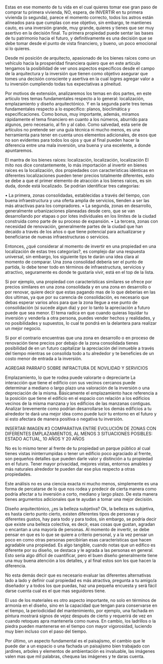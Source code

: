 Estas en ese momento de tu vida en el cual quieres tomar ese gran paso de comprar tu primera vivienda, NO, espera, de INVERTIR en tu primera vivienda (o segunda), parece el momento correcto, todos los astros están alineados para que cumplas con ese objetivo, sin embargo, te mantienes cauto, es una inversión grande, muy grande, quieres y tienes que ser muy asertivo en la decisión final. Tu primera propiedad puede sentar las bases de tu patrimonio hacia el futuro, y definitivamente es una decisión que se debe tomar desde el punto de vista financiero, y bueno, un poco emocional si lo quieres.

Desde mi posición de arquitecto, apasionado de los bienes raíces como un vehículo hacia la prosperidad financiera quiero que en este articulo tengamos la posibilidad de ver unos aspectos específicos desde el campo de la arquitectura y la inversión que tienen como objetivo asegurar que tomes una decisión consciente y asertiva en la cual logres agregar valor a tu inversión cumpliendo todas tus expectativas a plneitud.

Por motivos de extensión, analizaremos los temas en dos partes, en este articulo tres temas fundamentales respecto a lo general: localización, emplazamiento y diseño arquitectónico. Y en la segunda parte tres temas fundamentales respecto a lo especifico: planos, bioclimática y especificaciones. Como bonus, muy importante, además, miramos rápidamente el tema financiero en cuanto a los números, aburrido para algunos, pero necesario, al fin y al cabo. Como salvedad, esta serie de artículos no pretende ser una guía técnica ni mucho menos, es una herramienta para tener en cuenta unos elementos adicionales, de esos que no son evidentes para todos los ojos y que al final pueden hacer la diferencia entre una mala inversión, una buena y una excelente, a donde apuntaremos.

El mantra de los bienes raíces: localización, localización, localización
El mito nos dice constantemente, lo más importación al invertir en bienes raíces es la localización, dos propiedades con características idénticas en diferentes localizaciones pueden tener precios totalmente diferentes, esto se debe a que el primer elemento de atracción a los bienes raíces, es sin duda, donde está localizado. Se podrían identificar tres categorías: 

•	La primera, zonas consolidadas, establecidas a través del tiempo, con buena infraestructura y una oferta amplia de servicios, tienden a ser las más atractivas para los compradores.
•	La segunda, zonas en desarrollo, generalmente urbanizaciones planeadas desde cero, que se van desarrollando por etapas o por lotes individuales en los límites de la ciudad construida como parte de su proceso de expansión.
•	La tercera, zonas con necesidad de renovación, generalmente partes de la ciudad que han decaído a través de los años o que tiene potencial para actualizarse y beneficiarse de nuevas infraestructuras o servicios.

Entonces, ¿qué considerar al momento de invertir en una propiedad en una localización de estas tres categorías?, es complejo dar una respuesta universal, sin embargo, los siguiente tips te darán una idea clara al momento de comparar. Una zona consolidad debería ser el punto de partida, lo debe tener todo en términos de infraestructura, servicios y atractivo, seguramente es donde te gustaría vivir, está en el top de la lista.

 
Si por ejemplo, una propiedad con características similares se ofrece por precios similares en una zona consolidada y en una zona en desarrollo o por renovar, quiere decir que estas pagando mas de lo que deberias en las dos ultimas, ya que por su carencia de consolidación, es necesario que debas esperar varios años para que la zona llegue a ese punto de consolidación (si sucede algun dia) y por lo tanto la apreciación a futuro puede que sea menor. 
El tema radica en que cuando quieras liquidar tu inversión y venderla a otra persona, puedes vender hechos y realidades, y no posibilidades y supuestos, lo cual te pondrá en la delantera para realizar un mejor negocio.
 
Si por el contrario encuentras que una zona en desarrollo o en proceso de renovación tiene precios por debajo de la zona consolidada tienes posibilidad de en un futuro capitalizar la apreciación del inmueble a través del tiempo mientras se consolida todo a tu alrededor y te beneficies de un costo menor de entrada a la inversión.

AGREGAR PARRAFO SOBRE INFRACTURA DE NOVILIDAD Y SERVICIOS

Emplazamiento, lo que te rodea puede valorarte o depreciarte 
La interacción que tiene el edificio con sus vecinos cercanos puede determinar a mediano o largo plazo una valoración de la inversión o una depreciación de la misma. Básicamente el emplazamiento hace referencia a la posición que tiene el edificio en el espacio con relación a los edificios vecinos de la misma manzana y los edificios de las manzanas contiguas. Analizar brevemente como podrían desarrollarse los demás edificios a tu alrededor te dará una mejor idea como puede lucir tu entorno en el futuro y si esto afectara de manera positiva o negativa tu inversión. 

INSERTAR IMAGEN #3 COMPARATIVA ENTRE EVOLUCIÓN DE ZONAS CON DIFERENTES EMPLAZAMIENTOS, AL MENOS 3 SITUACIONES POSIBLES: ESTADO ACTUAL, 10 AÑOS Y 20 AÑOS

No es lo mismo tener al frente de tu propiedad un parque público al cual tienes vistas ininterrumpidas o tener un edificio poco agraciado al frente, son pequeños detalles que pueden darle valor y distinción a tu propiedad en el futuro. Tener mayor privacidad, mejores vistas, entornos amables y más naturales alrededor te pueden dar ese plus respecto a otras propiedades.

Este análisis no es una ciencia exacta ni mucho menos, simplemente es una forma de percatarse de lo que nos rodea y predecir de cierta manera como podría afectar a tu inversión a corto, mediano y largo plazo. De esta manera tienes argumentos adicionales que te ayudan a tomar una mejor decisión.

Diseño arquitectónico, ¿es la belleza subjetiva?
Ok, la belleza es subjetiva, es hasta cierto punto cierto, existen diferentes tipos de personas y diferentes gustos, hay para todo y para todos, sin embargo, se podría decir que existe una belleza colectiva, es decir, esas cosas que gustan, agradan o encantan a una mayoría de personas. Al momento de invertir, se debe pensar en que es lo que se quiere a criterio personal, y a la vez pensar un poco en como otras personas percibirían esas características que hacen agradable una propiedad. Es algo tangible, cuando notas que un edifico es diferente por su diseño, se destaca y le agrada a las personas en general. Esto sería algo dificil de cuantificar, pero el buen diseño generalmente tiene una muy buena atención a los detalles, y al final estos son los que hacen la diferencia.

No esta demás decir que es necesario evaluar las diferentes alternativas lado a lado y definir cual propiedad es más atractiva, pregunta a tu amigo/a diseñador y a todos los que puedas, haz una pequeña encuesta y será fácil darse cuenta cual es el que mas seguidores tiene.

El uso de los materiales es otro aspecto importante, no solo en términos de armonía en el diseño, sino en la capacidad que tengan para conservarse en el tiempo, la periodicidad del mantenimiento, por ejemplo, una fachada en píntura mostrará signos de vejez después de cierto y requerirá de vez en cuando retoques apra mantenerla como nueva. En cambio, los ladrillos o la piedra pueden mantenerse en el tiempo con mayor vigorosidad, luciendo muy bien incluso con el paso del tiempo.

Por último, un aspecto fundamental es el paisajismo, el cambio que le puede dar a un espacio o una fachada un paisajismo bien trabajado con jardines, arboles y elementos de ambientación es invaluable, las imágenes valen mas que mil palabras, chequea las imágenes y te daras cuenta.
